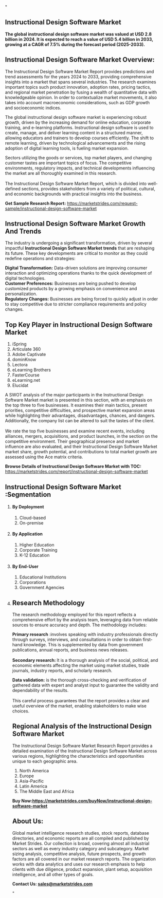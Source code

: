 "<h2>Instructional Design Software Market</h2>
<p><strong>The global instructional design software market was valued at USD 2.8 billion in 2024. It is expected to reach a value of USD 5.4 billion in 2033, growing at a CAGR of 7.5% during the forecast period (2025-2033).</strong></p>
<h2>Instructional Design Software Market Overview:</h2>
<p>The Instructional Design Software Market Report provides predictions and trend assessments for the years 2024 to 2033, providing comprehensive insights into a market that spans several industries. The research examines important topics such product innovation, adoption rates, pricing tactics, and regional market penetration by fusing a wealth of quantitative data with knowledgeable opinion. In order to contextualize market movements, it also takes into account macroeconomic considerations, such as GDP growth and socioeconomic indices.</p>
<p>The global instructional design software market is experiencing robust growth, driven by the increasing demand for online education, corporate training, and e-learning platforms. Instructional design software is used to create, manage, and deliver learning content in a structured manner, allowing educators and trainers to develop courses efficiently. The shift to remote learning, driven by technological advancements and the rising adoption of digital learning tools, is fueling market expansion.</p>
<p>Sectors utilizing the goods or services, top market players, and changing customer tastes are important topics of focus. The competitive environments, regulatory impacts, and technical developments influencing the market are all thoroughly examined in this research. <br /> <br />The Instructional Design Software Market Report, which is divided into well-defined sections, provides stakeholders from a variety of political, cultural, and economic backgrounds with practical insights into the business.</p>
<p><strong>Get Sample Research Report:</strong> <a href=https://marketstrides.com/request-sample/instructional-design-software-market>https://marketstrides.com/request-sample/instructional-design-software-market</a></p>
<h2>Instructional Design Software Market Growth And Trends</h2>
<p>The industry is undergoing a significant transformation, driven by several impactful <strong>Instructional Design Software Market trends</strong> that are reshaping its future. These key developments are critical to monitor as they could redefine operations and strategies:</p>
<p><strong>Digital Transformation:</strong> Data-driven solutions are improving consumer interaction and optimizing operations thanks to the quick development of digital technologies. <br /><strong>Customer Preferences:</strong> Businesses are being pushed to develop customized products by a growing emphasis on convenience and personalization. <br /><strong>Regulatory Changes:</strong> Businesses are being forced to quickly adjust in order to stay competitive due to stricter compliance requirements and policy changes.</p>
<h2>Top Key Player in Instructional Design Software Market</h2>
<p><ol>
<li>iSpring</li>
<li>Articulate 360</li>
<li>Adobe Captivate</li>
<li>dominKnow</li>
<li>Lectora</li>
<li>eLearning Brothers</li>
<li>FasterCourse</li>
<li>eLearning.net</li>
<li>Elucidat</li>
</ol></p>
<p>A SWOT analysis of the major participants in the Instructional Design Software Market market is presented in this section, with an emphasis on the top three to five businesses. It examines their main tactics, present priorities, competitive difficulties, and prospective market expansion areas while highlighting their advantages, disadvantages, chances, and dangers. Additionally, the company list can be altered to suit the tastes of the client. <br /> <br />We rate the top five businesses and examine recent events, including alliances, mergers, acquisitions, and product launches, in the section on the competitive environment. Their geographical presence and market influence are also evaluated, and their Instructional Design Software Market market share, growth potential, and contributions to total market growth are assessed using the Ace matrix criteria.</p>
<p><strong>Browse Details of Instructional Design Software Market with TOC:</strong> <a href=https://marketstrides.com/report/instructional-design-software-market>https://marketstrides.com/report/instructional-design-software-market</a></p>
<h2>Instructional Design Software Market :Segmentation</h2>
<p><ol>
<li>
<h4>By Deployment</h4>
<ol>
<li>Cloud-based</li>
<li>On-premise</li>
</ol>
</li>
<li>
<h4>By Application</h4>
<ol>
<li>Higher Education</li>
<li>Corporate Training</li>
<li>K-12 Education</li>
</ol>
</li>
<li>
<h4>By End-User</h4>
<ol>
<li>Educational Institutions</li>
<li>Corporations</li>
<li>Government Agencies</li>
</ol>
</li>
<li></p>
<h2>Research Methodology</h2>
<p>The research methodology employed for this report reflects a comprehensive effort by the analysis team, leveraging data from reliable sources to ensure accuracy and depth. The methodology includes:</p>
<p><strong>Primary research</strong> :involves speaking with industry professionals directly through surveys, interviews, and consultations in order to obtain first-hand knowledge. This is supplemented by data from government publications, annual reports, and business news releases. <br /> <br /><strong>Secondary research: </strong>It is a thorough analysis of the social, political, and economic elements affecting the market using market studies, trade journals, industry reports, and scholarly research.</p>
<p><strong>Data validation:</strong> is the thorough cross-checking and verification of gathered data with expert and analyst input to guarantee the validity and dependability of the results. <br /> <br />This careful process guarantees that the report provides a clear and useful overview of the market, enabling stakeholders to make wise choices.</p>
<h2>Regional Analysis of the Instructional Design Software Market</h2>
<p>The Instructional Design Software Market Research Report provides a detailed examination of the Instructional Design Software Market across various regions, highlighting the characteristics and opportunities unique to each geographic area.</p>
<p><ol>
<li>North America</li>
<li>Europe</li>
<li>Asia-Pacific</li>
<li>Latin America</li>
<li>The Middle East and Africa</li>
</ol></p>
<p><strong>Buy Now:<a href=https://marketstrides.com/buyNow/instructional-design-software-market?price=single_price>https://marketstrides.com/buyNow/instructional-design-software-market</a></strong></p>
<h2>About Us:</h2>
<p>Global market intelligence research studies, stock reports, database directories, and economic reports are all compiled and published by Market Strides. Our collection is broad, covering almost all industrial sectors as well as every industry category and subcategory. Market sizing analysis, competitive analysis, future prospects, and growth factors are all covered in our market research reports. The organization works with data analytics and uses our research emphasis to help clients with due diligence, product expansion, plant setup, acquisition intelligence, and all other types of goals.</p>
<p><strong>Contact Us: <a href=mailto:sales@marketstrides.com>sales@marketstrides.com</a></strong></p>
"

